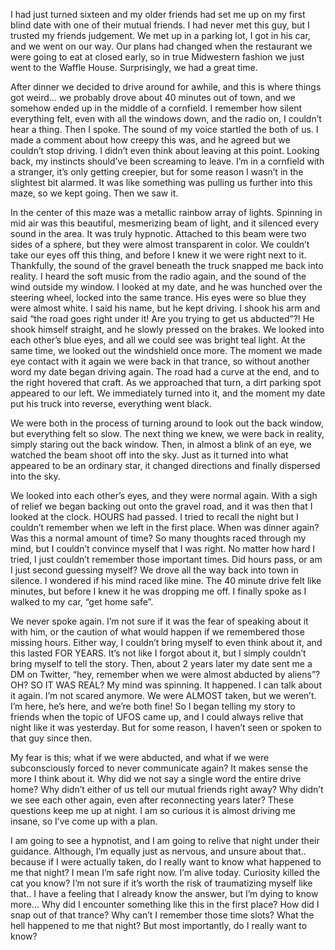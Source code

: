 I had just turned sixteen and my older friends had set me up on my first blind date with one of their mutual friends. I had never met this guy, but I trusted my friends judgement. We met up in a parking lot, I got in his car, and we went on our way. Our plans had changed when the restaurant we were going to eat at closed early, so in true Midwestern fashion we just went to the Waffle House. Surprisingly, we had a great time. 

After dinner we decided to drive around for awhile, and this is where things got weird… we probably drove about 40 minutes out of town, and we somehow ended up in the middle of a cornfield. I remember how silent everything felt, even with all the windows down, and the radio on, I couldn’t hear a thing. Then I spoke. The sound of my voice startled the both of us. I made a comment about how creepy this was, and he agreed but we couldn’t stop driving. I didn’t even think about leaving at this point. Looking back, my instincts should’ve been screaming to leave. I’m in a cornfield with a stranger, it’s only getting creepier, but for some reason I wasn’t in the slightest bit alarmed. It was like something was pulling us further into this maze, so we kept going. Then we saw it. 

In the center of this maze was a metallic rainbow array of lights. Spinning in mid air was this beautiful, mesmerizing beam of light, and it silenced every sound in the area. It was truly hypnotic. Attached to this beam were two sides of a sphere, but they were almost transparent in color. We couldn’t take our eyes off this thing, and before I knew it we were right next to it. Thankfully, the sound of the gravel beneath the truck snapped me back into reality. I heard the soft music from the radio again, and the sound of the wind outside my window. I looked at my date, and he was hunched over the steering wheel, locked into the same trance. His eyes were so blue they were almost white. I said his name, but he kept driving. I shook his arm and said “the road goes right under it! Are you trying to get us abducted”?! He shook himself straight, and he slowly pressed on the brakes. We looked into each other’s blue eyes, and all we could see was bright teal light. At the same time, we looked out the windshield once more. The moment we made eye contact with it again we were back in that trance, so without another word my date began driving again. The road had a curve at the end, and to the right hovered that craft. As we approached that turn, a dirt parking spot appeared to our left. We immediately turned into it, and the moment my date put his truck into reverse, everything went black. 

We were both in the process of turning around to look out the back window, but everything felt so slow. The next thing we knew, we were back in reality, simply staring out the back window. Then, in almost a blink of an eye, we watched the beam shoot off into the sky. Just as it turned into what appeared to be an ordinary star, it changed directions and finally dispersed into the sky. 

We looked into each other’s eyes, and they were normal again. With a sigh of relief we began backing out onto the gravel road, and it was then that I looked at the clock. HOURS had passed. I tried to recall the night but I couldn’t remember when we left in the first place. When was dinner again? Was this a normal amount of time? So many thoughts raced through my mind, but I couldn’t convince myself that I was right. No matter how hard I tried, I just couldn’t remember those important times. Did hours pass, or am I just second guessing myself? We drove all the way back into town in silence. I wondered if his mind raced like mine. The 40 minute drive felt like minutes, but before I knew it he was dropping me off. I finally spoke as I walked to my car, “get home safe”. 

We never spoke again. I’m not sure if it was the fear of speaking about it with him, or the caution of what would happen if we remembered those missing hours. Either way, I couldn’t bring myself to even think about it, and this lasted FOR YEARS. It’s not like I forgot about it, but I simply couldn’t bring myself to tell the story. Then, about 2 years later my date sent me a DM on Twitter, “hey, remember when we were almost abducted by aliens”? OH? SO IT WAS REAL? My mind was spinning. It happened. I can talk about it again. I’m not scared anymore. We were ALMOST taken, but we weren’t. I’m here, he’s here, and we’re both fine! So I began telling my story to friends when the topic of UFOS came up, and I could always relive that night like it was yesterday. But for some reason, I haven’t seen or spoken to that guy since then. 

My fear is this; what if we were abducted, and what if we were subconsciously forced to never communicate again? It makes sense the more I think about it. Why did we not say a single word the entire drive home? Why didn’t either of us tell our mutual friends right away? Why didn’t we see each other again, even after reconnecting years later? These questions keep me up at night. I am so curious it is almost driving me insane, so I’ve come up with a plan. 

I am going to see a hypnotist, and I am going to relive that night under their guidance. Although, I’m equally just as nervous, and unsure about that.. because if I were actually taken, do I really want to know what happened to me that night? I mean I’m safe right now. I’m alive today. Curiosity killed the cat you know? I’m not sure if it’s worth the risk of traumatizing myself like that.. I have a feeling that I already know the answer, but I’m dying to know more... Why did I encounter something like this in the first place? How did I snap out of that trance? Why can’t I remember those time slots? What the hell happened to me that night? But most importantly, do I really want to know?